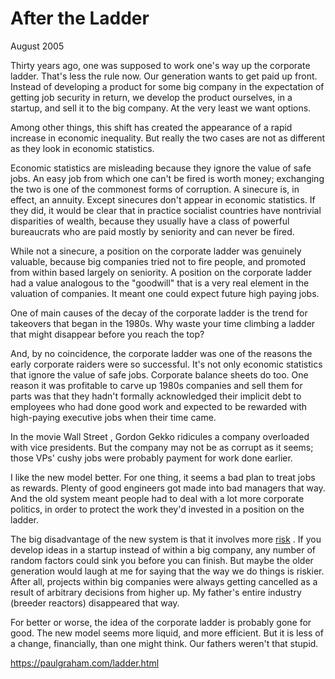 # After the Ladder

August 2005

Thirty years ago, one was supposed to work one's way up the corporate ladder. That's less the rule now. Our generation wants to get paid up front. Instead of developing a product for some big company in the expectation of getting job security in return, we develop the product ourselves, in a startup, and sell it to the big company. At the very least we want options.

Among other things, this shift has created the appearance of a rapid increase in economic inequality. But really the two cases are not as different as they look in economic statistics.

Economic statistics are misleading because they ignore the value of safe jobs. An easy job from which one can't be fired is worth money; exchanging the two is one of the commonest forms of corruption. A sinecure is, in effect, an annuity. Except sinecures don't appear in economic statistics. If they did, it would be clear that in practice socialist countries have nontrivial disparities of wealth, because they usually have a class of powerful bureaucrats who are paid mostly by seniority and can never be fired.

While not a sinecure, a position on the corporate ladder was genuinely valuable, because big companies tried not to fire people, and promoted from within based largely on seniority. A position on the corporate ladder had a value analogous to the "goodwill" that is a very real element in the valuation of companies. It meant one could expect future high paying jobs.

One of main causes of the decay of the corporate ladder is the trend for takeovers that began in the 1980s. Why waste your time climbing a ladder that might disappear before you reach the top?

And, by no coincidence, the corporate ladder was one of the reasons the early corporate raiders were so successful. It's not only economic statistics that ignore the value of safe jobs. Corporate balance sheets do too. One reason it was profitable to carve up 1980s companies and sell them for parts was that they hadn't formally acknowledged their implicit debt to employees who had done good work and expected to be rewarded with high-paying executive jobs when their time came.

In the movie Wall Street , Gordon Gekko ridicules a company overloaded with vice presidents. But the company may not be as corrupt as it seems; those VPs' cushy jobs were probably payment for work done earlier.

I like the new model better. For one thing, it seems a bad plan to treat jobs as rewards. Plenty of good engineers got made into bad managers that way. And the old system meant people had to deal with a lot more corporate politics, in order to protect the work they'd invested in a position on the ladder.

The big disadvantage of the new system is that it involves more [risk](https://paulgraham.com/inequality.html) . If you develop ideas in a startup instead of within a big company, any number of random factors could sink you before you can finish. But maybe the older generation would laugh at me for saying that the way we do things is riskier. After all, projects within big companies were always getting cancelled as a result of arbitrary decisions from higher up. My father's entire industry (breeder reactors) disappeared that way.

For better or worse, the idea of the corporate ladder is probably gone for good. The new model seems more liquid, and more efficient. But it is less of a change, financially, than one might think. Our fathers weren't that stupid.

https://paulgraham.com/ladder.html

